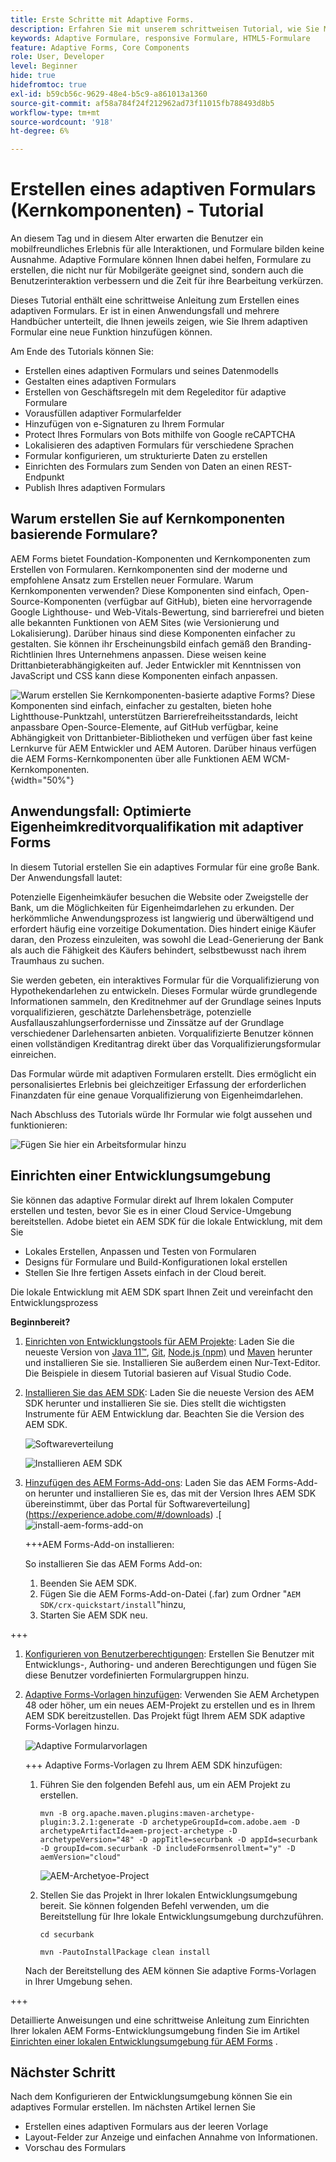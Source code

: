```yaml
---
title: Erste Schritte mit Adaptive Forms.
description: Erfahren Sie mit unserem schrittweisen Tutorial, wie Sie Mobile-responsive adaptive Formulare erstellen. Diese Formulare passen sich geräteübergreifend nahtlos an und sorgen so für ein reibungsloses Erlebnis.
keywords: Adaptive Formulare, responsive Formulare, HTML5-Formulare
feature: Adaptive Forms, Core Components
role: User, Developer
level: Beginner
hide: true
hidefromtoc: true
exl-id: b59cb56c-9629-48e4-b5c9-a861013a1360
source-git-commit: af58a784f24f212962ad73f11015fb788493d8b5
workflow-type: tm+mt
source-wordcount: '918'
ht-degree: 6%

---
```


# Erstellen eines adaptiven Formulars (Kernkomponenten) - Tutorial

An diesem Tag und in diesem Alter erwarten die Benutzer ein mobilfreundliches Erlebnis für alle Interaktionen, und Formulare bilden keine Ausnahme. Adaptive Formulare können Ihnen dabei helfen, Formulare zu erstellen, die nicht nur für Mobilgeräte geeignet sind, sondern auch die Benutzerinteraktion verbessern und die Zeit für ihre Bearbeitung verkürzen.

Dieses Tutorial enthält eine schrittweise Anleitung zum Erstellen eines adaptiven Formulars. Er ist in einen Anwendungsfall und mehrere Handbücher unterteilt, die Ihnen jeweils zeigen, wie Sie Ihrem adaptiven Formular eine neue Funktion hinzufügen können.

Am Ende des Tutorials können Sie:

* Erstellen eines adaptiven Formulars und seines Datenmodells
* Gestalten eines adaptiven Formulars
* Erstellen von Geschäftsregeln mit dem Regeleditor für adaptive Formulare
* Vorausfüllen adaptiver Formularfelder
* Hinzufügen von e-Signaturen zu Ihrem Formular
* Protect Ihres Formulars von Bots mithilfe von Google reCAPTCHA
* Lokalisieren des adaptiven Formulars für verschiedene Sprachen
* Formular konfigurieren, um strukturierte Daten zu erstellen
* Einrichten des Formulars zum Senden von Daten an einen REST-Endpunkt
* Publish Ihres adaptiven Formulars


## Warum erstellen Sie auf Kernkomponenten basierende Formulare?

AEM Forms bietet Foundation-Komponenten und Kernkomponenten zum Erstellen von Formularen. Kernkomponenten sind der moderne und empfohlene Ansatz zum Erstellen neuer Formulare. Warum Kernkomponenten verwenden? Diese Komponenten sind einfach, Open-Source-Komponenten (verfügbar auf GitHub), bieten eine hervorragende Google Lighthouse- und Web-Vitals-Bewertung, sind barrierefrei und bieten alle bekannten Funktionen von AEM Sites (wie Versionierung und Lokalisierung). Darüber hinaus sind diese Komponenten einfacher zu gestalten. Sie können ihr Erscheinungsbild einfach gemäß den Branding-Richtlinien Ihres Unternehmens anpassen. Diese weisen keine Drittanbieterabhängigkeiten auf. Jeder Entwickler mit Kenntnissen von JavaScript und CSS kann diese Komponenten einfach anpassen.

![Warum erstellen Sie Kernkomponenten-basierte adaptive Forms? Diese Komponenten sind einfach, einfacher zu gestalten, bieten hohe Lightthouse-Punktzahl, unterstützen Barrierefreiheitsstandards, leicht anpassbare Open-Source-Elemente, auf GitHub verfügbar, keine Abhängigkeit von Drittanbieter-Bibliotheken und verfügen über fast keine Lernkurve für AEM Entwickler und AEM Autoren. Darüber hinaus verfügen die AEM Forms-Kernkomponenten über alle Funktionen AEM WCM-Kernkomponenten.](/help/forms/assets/cc-core-components-benefits.png){width="50%"}

## Anwendungsfall: Optimierte Eigenheimkreditvorqualifikation mit adaptiver Forms

In diesem Tutorial erstellen Sie ein adaptives Formular für eine große Bank. Der Anwendungsfall lautet:

Potenzielle Eigenheimkäufer besuchen die Website oder Zweigstelle der Bank, um die Möglichkeiten für Eigenheimdarlehen zu erkunden. Der herkömmliche Anwendungsprozess ist langwierig und überwältigend und erfordert häufig eine vorzeitige Dokumentation. Dies hindert einige Käufer daran, den Prozess einzuleiten, was sowohl die Lead-Generierung der Bank als auch die Fähigkeit des Käufers behindert, selbstbewusst nach ihrem Traumhaus zu suchen.

Sie werden gebeten, ein interaktives Formular für die Vorqualifizierung von Hypothekendarlehen zu entwickeln. Dieses Formular würde grundlegende Informationen sammeln, den Kreditnehmer auf der Grundlage seines Inputs vorqualifizieren, geschätzte Darlehensbeträge, potenzielle Ausfallauszahlungserfordernisse und Zinssätze auf der Grundlage verschiedener Darlehensarten anbieten. Vorqualifizierte Benutzer können einen vollständigen Kreditantrag direkt über das Vorqualifizierungsformular einreichen.

Das Formular würde mit adaptiven Formularen erstellt. Dies ermöglicht ein personalisiertes Erlebnis bei gleichzeitiger Erfassung der erforderlichen Finanzdaten für eine genaue Vorqualifizierung von Eigenheimdarlehen.

Nach Abschluss des Tutorials würde Ihr Formular wie folgt aussehen und funktionieren:

![Fügen Sie hier ein Arbeitsformular hinzu](/help/forms/assets/cc-tutorial-final-form.png)

## Einrichten einer Entwicklungsumgebung

Sie können das adaptive Formular direkt auf Ihrem lokalen Computer erstellen und testen, bevor Sie es in einer Cloud Service-Umgebung bereitstellen. Adobe bietet ein AEM SDK für die lokale Entwicklung, mit dem Sie

* Lokales Erstellen, Anpassen und Testen von Formularen
* Designs für Formulare und Build-Konfigurationen lokal erstellen
* Stellen Sie Ihre fertigen Assets einfach in der Cloud bereit.

Die lokale Entwicklung mit AEM SDK spart Ihnen Zeit und vereinfacht den Entwicklungsprozess


**Beginnbereit?**

1. [Einrichten von Entwicklungstools für AEM Projekte](/help/forms/setup-local-development-environment.md#set-up-development-tools-for-aem-projects): Laden Sie die neueste Version von [Java 11™](https://experienceleague.adobe.com/docs/experience-manager-learn/cloud-service/local-development-environment-set-up/development-tools.html?lang=de#local-development-environment-set-up), [Git](https://experienceleague.adobe.com/docs/experience-manager-learn/cloud-service/local-development-environment-set-up/development-tools.html?lang=de#install-git), [Node.js (npm)](https://experienceleague.adobe.com/docs/experience-manager-learn/cloud-service/local-development-environment-set-up/development-tools.html?lang=de#node-js) und [Maven](https://experienceleague.adobe.com/docs/experience-manager-learn/cloud-service/local-development-environment-set-up/development-tools.html?lang=de#install-maven) herunter und installieren Sie sie. Installieren Sie außerdem einen Nur-Text-Editor. Die Beispiele in diesem Tutorial basieren auf Visual Studio Code.

1. [Installieren Sie das AEM SDK](/help/forms/setup-local-development-environment.md#set-up-local-experience-manager-environment-for-development): Laden Sie die neueste Version des AEM SDK herunter und installieren Sie sie. Dies stellt die wichtigsten Instrumente für AEM Entwicklung dar. Beachten Sie die Version des AEM SDK.

   ![Softwareverteilung](/help/forms/assets/software-distribution.png)

   ![Installieren AEM SDK](/help/forms/assets/start-aem-sdk.png)

1. [Hinzufügen des AEM Forms-Add-ons](/help/forms/setup-local-development-environment.md#add-forms-archive-to-local-author-and-publish-instances-and-configure-forms-specific-users): Laden Sie das AEM Forms-Add-on herunter und installieren Sie es, das mit der Version Ihres AEM SDK übereinstimmt, über das Portal für Softwareverteilung](https://experience.adobe.com/#/downloads) .[
   ![install-aem-forms-add-on](/help/forms/assets/install-aem-forms-add-on.png)

   +++AEM Forms-Add-on installieren:

   So installieren Sie das AEM Forms Add-on:

   1. Beenden Sie AEM SDK.
   1. Fügen Sie die AEM Forms-Add-on-Datei (.far) zum Ordner &quot;`AEM SDK/crx-quickstart/install`&quot;hinzu,
   1. Starten Sie AEM SDK neu.

+++

1. [Konfigurieren von Benutzerberechtigungen](/help/forms/setup-local-development-environment.md#configure-users-and-permissions): Erstellen Sie Benutzer mit Entwicklungs-, Authoring- und anderen Berechtigungen und fügen Sie diese Benutzer vordefinierten Formulargruppen hinzu.


1. [Adaptive Forms-Vorlagen hinzufügen](/help/forms/setup-local-development-environment.md#set-up-a-development-project-for-forms-based-on-experience-manager-archetype): Verwenden Sie AEM Archetypen 48 oder höher, um ein neues AEM-Projekt zu erstellen und es in Ihrem AEM SDK bereitzustellen. Das Projekt fügt Ihrem AEM SDK adaptive Forms-Vorlagen hinzu.

   ![Adaptive Formularvorlagen](/help/forms/assets/adaptive-forms-templates.png)

   +++ Adaptive Forms-Vorlagen zu Ihrem AEM SDK hinzufügen:

   1. Führen Sie den folgenden Befehl aus, um ein AEM Projekt zu erstellen.

      ```
      mvn -B org.apache.maven.plugins:maven-archetype-plugin:3.2.1:generate -D archetypeGroupId=com.adobe.aem -D archetypeArtifactId=aem-project-archetype -D archetypeVersion="48" -D appTitle=securbank -D appId=securbank -D groupId=com.securbank -D includeFormsenrollment="y" -D aemVersion="cloud"
      ```

      ![AEM-Archetyoe-Project](/help/forms/assets/aem-archetype-project.png)

   1. Stellen Sie das Projekt in Ihrer lokalen Entwicklungsumgebung bereit. Sie können folgenden Befehl verwenden, um die Bereitstellung für Ihre lokale Entwicklungsumgebung durchzuführen.

      ```
      cd securbank
      
      mvn -PautoInstallPackage clean install
      ```

   Nach der Bereitstellung des AEM können Sie adaptive Forms-Vorlagen in Ihrer Umgebung sehen.

+++


Detaillierte Anweisungen und eine schrittweise Anleitung zum Einrichten Ihrer lokalen AEM Forms-Entwicklungsumgebung finden Sie im Artikel [Einrichten einer lokalen Entwicklungsumgebung für AEM Forms](/help/forms/setup-local-development-environment.md) .



## Nächster Schritt

Nach dem Konfigurieren der Entwicklungsumgebung können Sie ein adaptives Formular erstellen. Im nächsten Artikel lernen Sie

* Erstellen eines adaptiven Formulars aus der leeren Vorlage
* Layout-Felder zur Anzeige und einfachen Annahme von Informationen.
* Vorschau des Formulars

<!-- 

### Step 2: Create Form Data Model

A form data model lets you connect an adaptive form to disparate data sources. For example, AEM user profile, RESTful web services, SOAP-based web services, OData services, and relational databases. You can use the form data model with an adaptive form to retrieve, update, delete, and add data to connected data sources.

Goals of article:

* Create the form data model using Rest endpoint.
* Add data model objects so you can form the data model.
* Configure read and write services for the form data model.
* Test form data model and configured services with test data.

### Step 4: Apply rules to adaptive form fields

AEM Forms provide an editor to write rules on adaptive form objects. These rules define actions to trigger on form objects based on preset conditions, user inputs, and user actions on the form. It helps ensure accuracy and speeds up the form-filling experience.

Goals:

* Create and apply rules to adaptive form fields.
* Use rules to trigger form data model services to update the data to database.

### Step 5: Style your adaptive form

Adaptive forms provide OOTB themes and allows you to customize an existing theme to make a brand specific theme. 


A theme contains styling details for components and panels, and you can reuse a theme in different forms. Styles include properties such as background colors, state colors, transparency, alignment, and size. When you apply the theme to your form, the specified style reflects on corresponding components of your form.

Goals:

* Apply an out of the box theme to an adaptive form.
* Create your brand specific theme.


### Step 6: Publish your adaptive form

You can publish adaptive forms as a stand-alone form (single page application), include in AEM Sites page, or include in a non-AEM Sites page.

Goals:

* Publish the adaptive form as an AEM Page.
* Embed the adaptive form in an AEM Sites Page.
* Embed the adaptive form in an external webpage (a non-AEM webpage hosted outside AEM).

-->

